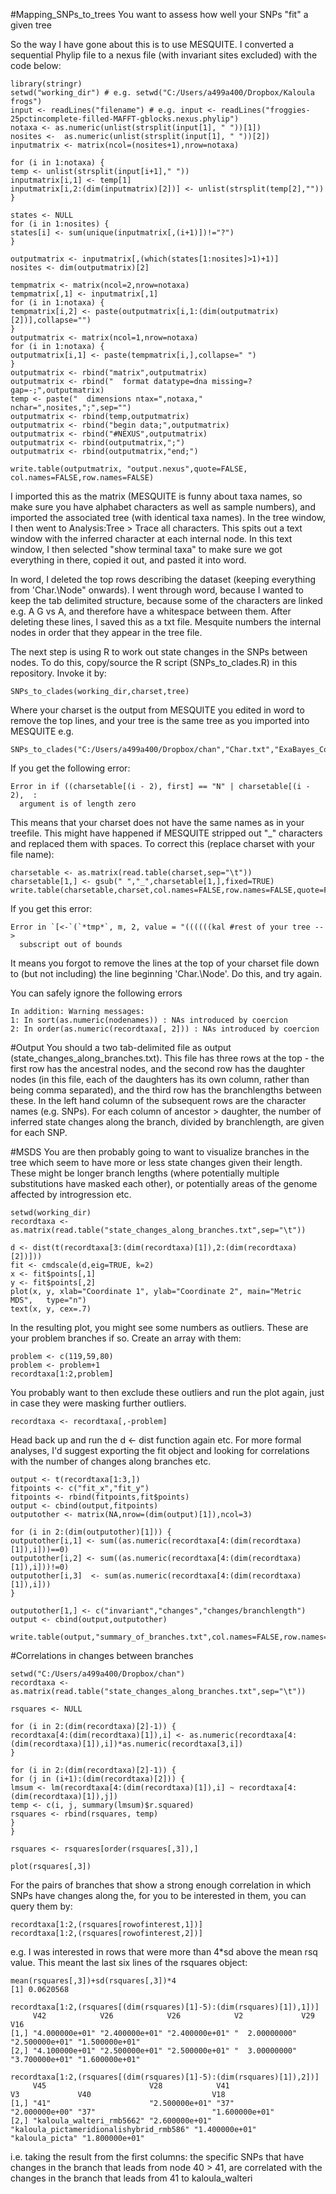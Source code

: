 #Mapping_SNPs_to_trees
You want to assess how well your SNPs "fit" a given tree

So the way I have gone about this is to use MESQUITE. I converted a sequential Phylip file to a nexus file (with invariant sites excluded) with the code below:
```
library(stringr)
setwd("working_dir") # e.g. setwd("C:/Users/a499a400/Dropbox/Kaloula frogs")
input <- readLines("filename") # e.g. input <- readLines("froggies-25pctincomplete-filled-MAFFT-gblocks.nexus.phylip")
notaxa <- as.numeric(unlist(strsplit(input[1], " "))[1])
nosites <-  as.numeric(unlist(strsplit(input[1], " "))[2])
inputmatrix <- matrix(ncol=(nosites+1),nrow=notaxa)

for (i in 1:notaxa) {
temp <- unlist(strsplit(input[i+1]," "))
inputmatrix[i,1] <- temp[1]
inputmatrix[i,2:(dim(inputmatrix)[2])] <- unlist(strsplit(temp[2],""))
}

states <- NULL
for (i in 1:nosites) {
states[i] <- sum(unique(inputmatrix[,(i+1)])!="?")
}

outputmatrix <- inputmatrix[,(which(states[1:nosites]>1)+1)]
nosites <- dim(outputmatrix)[2]

tempmatrix <- matrix(ncol=2,nrow=notaxa)
tempmatrix[,1] <- inputmatrix[,1]
for (i in 1:notaxa) {
tempmatrix[i,2] <- paste(outputmatrix[i,1:(dim(outputmatrix)[2])],collapse="")
}
outputmatrix <- matrix(ncol=1,nrow=notaxa)
for (i in 1:notaxa) {
outputmatrix[i,1] <- paste(tempmatrix[i,],collapse=" ")
}
outputmatrix <- rbind("matrix",outputmatrix)
outputmatrix <- rbind("  format datatype=dna missing=? gap=-;",outputmatrix)
temp <- paste("  dimensions ntax=",notaxa," nchar=",nosites,";",sep="")
outputmatrix <- rbind(temp,outputmatrix)
outputmatrix <- rbind("begin data;",outputmatrix)
outputmatrix <- rbind("#NEXUS",outputmatrix)
outputmatrix <- rbind(outputmatrix,";")
outputmatrix <- rbind(outputmatrix,"end;")

write.table(outputmatrix, "output.nexus",quote=FALSE, col.names=FALSE,row.names=FALSE)
```

I imported this as the matrix (MESQUITE is funny about taxa names, so make sure you have alphabet characters as well as sample numbers), and imported the associated tree (with identical taxa names). In the tree window, I then went to Analysis:Tree > Trace all characters. This spits out a text window with the inferred character at each internal node. In this text window, I then selected "show terminal taxa" to make sure we got everything in there, copied it out, and pasted it into word.

In word, I deleted the top rows describing the dataset (keeping everything from 'Char.\Node" onwards). I went through word, because I wanted to keep the tab delimited structure, because some of the characters are linked e.g. A G vs A, and therefore have a whitespace between them. After deleting these lines, I saved this as a txt file. Mesquite numbers the internal nodes in order that they appear in the tree file.

The next step is using R to work out state changes in the SNPs between nodes. To do this, copy/source the R script (SNPs_to_clades.R) in this repository. Invoke it by: 
```
SNPs_to_clades(working_dir,charset,tree) 
```
Where your charset is the output from MESQUITE you edited in word to remove the top lines, and your tree is the same tree as you imported into MESQUITE e.g. 
```
SNPs_to_clades("C:/Users/a499a400/Dropbox/chan","Char.txt","ExaBayes_ConsensusExtendedMajorityRuleNexus.contree.tre")
```

If you get the following error: 
```
Error in if ((charsetable[(i - 2), first] == "N" | charsetable[(i - 2),  : 
  argument is of length zero
```
This means that your charset does not have the same names as in your treefile. This might have happened if MESQUITE stripped out "_" characters and replaced them with spaces. To correct this (replace charset with your file name):
```
charsetable <- as.matrix(read.table(charset,sep="\t"))
charsetable[1,] <- gsub(" ","_",charsetable[1,],fixed=TRUE)
write.table(charsetable,charset,col.names=FALSE,row.names=FALSE,quote=FALSE,sep="\t")
```
If you get this error:
```
Error in `[<-`(`*tmp*`, m, 2, value = "((((((kal #rest of your tree -->
  subscript out of bounds
```
It means you forgot to remove the lines at the top of your charset file down to (but not including) the line beginning 'Char.\Node'. Do this, and try again.

You can safely ignore the following errors
```
In addition: Warning messages:
1: In sort(as.numeric(nodenames)) : NAs introduced by coercion
2: In order(as.numeric(recordtaxa[, 2])) : NAs introduced by coercion
```
#Output
You should a two tab-delimited file as output (state_changes_along_branches.txt). This file has three rows at the top - the first row has the ancestral nodes, and the second row has the daughter nodes (in this file, each of the daughters has its own column, rather than being comma separated), and the third row has the branchlengths between these. In the left hand column of the subsequent rows are the character names (e.g. SNPs). For each column of ancestor > daughter, the number of inferred state changes along the branch, divided by branchlength, are given for each SNP.

#MSDS
You are then probably going to want to visualize branches in the tree which seem to have more or less state changes given their length. These might be longer branch lengths (where potentially multiple substitutions have masked each other), or potentially areas of the genome affected by introgression etc.
```
setwd(working_dir)
recordtaxa <- as.matrix(read.table("state_changes_along_branches.txt",sep="\t"))

d <- dist(t(recordtaxa[3:(dim(recordtaxa)[1]),2:(dim(recordtaxa)[2])]))
fit <- cmdscale(d,eig=TRUE, k=2)
x <- fit$points[,1]
y <- fit$points[,2]
plot(x, y, xlab="Coordinate 1", ylab="Coordinate 2", main="Metric	MDS",	type="n")
text(x, y, cex=.7)
```
In the resulting plot, you might see some numbers as outliers. These are your problem branches if so. Create an array with them:
```
problem <- c(119,59,80)
problem <- problem+1
recordtaxa[1:2,problem]
```
You probably want to then exclude these outliers and run the plot again, just in case they were masking further outliers.
```
recordtaxa <- recordtaxa[,-problem]
```
Head back up and run the d <- dist function again etc. For more formal analyses, I'd suggest exporting the fit object and looking for correlations with the number of changes along branches etc.
```
output <- t(recordtaxa[1:3,])
fitpoints <- c("fit_x","fit_y")
fitpoints <- rbind(fitpoints,fit$points)
output <- cbind(output,fitpoints)
outputother <- matrix(NA,nrow=(dim(output)[1]),ncol=3)

for (i in 2:(dim(outputother)[1])) {
outputother[i,1] <- sum((as.numeric(recordtaxa[4:(dim(recordtaxa)[1]),i]))==0)
outputother[i,2] <- sum((as.numeric(recordtaxa[4:(dim(recordtaxa)[1]),i]))!=0)
outputother[i,3]  <- sum(as.numeric(recordtaxa[4:(dim(recordtaxa)[1]),i]))
}

outputother[1,] <- c("invariant","changes","changes/branchlength")
output <- cbind(output,outputother)

write.table(output,"summary_of_branches.txt",col.names=FALSE,row.names=FALSE,quote=FALSE,sep="\t")
```

#Correlations in changes between branches

```
setwd("C:/Users/a499a400/Dropbox/chan")
recordtaxa <- as.matrix(read.table("state_changes_along_branches.txt",sep="\t"))

rsquares <- NULL

for (i in 2:(dim(recordtaxa)[2]-1)) {
recordtaxa[4:(dim(recordtaxa)[1]),i] <- as.numeric(recordtaxa[4:(dim(recordtaxa)[1]),i])*as.numeric(recordtaxa[3,i])
}

for (i in 2:(dim(recordtaxa)[2]-1)) {
for (j in (i+1):(dim(recordtaxa)[2])) {
lmsum <- lm(recordtaxa[4:(dim(recordtaxa)[1]),i] ~ recordtaxa[4:(dim(recordtaxa)[1]),j])
temp <- c(i, j, summary(lmsum)$r.squared)
rsquares <- rbind(rsquares, temp)
}
}

rsquares <- rsquares[order(rsquares[,3]),]

plot(rsquares[,3])
```
For the pairs of branches that show a strong enough correlation in which SNPs have changes along the, for you to be interested in them, you can query them by:
```
recordtaxa[1:2,(rsquares[rowofinterest,1])]
recordtaxa[1:2,(rsquares[rowofinterest,2])]
```
e.g. I was interested in rows that were more than 4*sd above the mean rsq value. This meant the last six lines of the rsquares object:
```
mean(rsquares[,3])+sd(rsquares[,3])*4
[1] 0.0620568

recordtaxa[1:2,(rsquares[(dim(rsquares)[1]-5):(dim(rsquares)[1]),1])]
     V42            V26            V26            V2             V29            V16           
[1,] "4.000000e+01" "2.400000e+01" "2.400000e+01" "  2.00000000" "2.500000e+01" "1.500000e+01"
[2,] "4.100000e+01" "2.500000e+01" "2.500000e+01" "  3.00000000" "3.700000e+01" "1.600000e+01"

recordtaxa[1:2,(rsquares[(dim(rsquares)[1]-5):(dim(rsquares)[1]),2])]
     V45                       V28            V41                                      V3             V40                           V18           
[1,] "41"                      "2.500000e+01" "37"                                     "2.000000e+00" "37"                          "1.600000e+01"
[2,] "kaloula_walteri_rmb5662" "2.600000e+01" "kaloula_pictameridionalishybrid_rmb586" "1.400000e+01" "kaloula_picta" "1.800000e+01"
```
i.e. taking the result from the first columns: the specific SNPs that have changes in the branch that leads from node 40 > 41, are correlated with the changes in the branch that leads from 41 to kaloula_walteri



